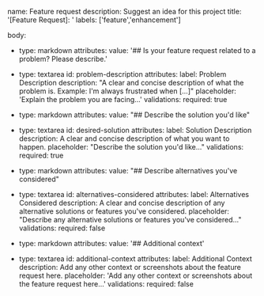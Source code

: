 name: Feature request
description: Suggest an idea for this project
title: '[Feature Request]: '
labels: ['feature','enhancement']

body:
  - type: markdown
    attributes:
      value: '## Is your feature request related to a problem? Please describe.'
  - type: textarea
    id: problem-description
    attributes:
      label: Problem Description
      description: "A clear and concise description of what the problem is. Example: I'm always frustrated when [...]"
      placeholder: 'Explain the problem you are facing...'
    validations:
      required: true

  - type: markdown
    attributes:
      value: "## Describe the solution you'd like"
  - type: textarea
    id: desired-solution
    attributes:
      label: Solution Description
      description: A clear and concise description of what you want to happen.
      placeholder: "Describe the solution you'd like..."
    validations:
      required: true

  - type: markdown
    attributes:
      value: "## Describe alternatives you've considered"
  - type: textarea
    id: alternatives-considered
    attributes:
      label: Alternatives Considered
      description: A clear and concise description of any alternative solutions or features you've considered.
      placeholder: "Describe any alternative solutions or features you've considered..."
    validations:
      required: false

  - type: markdown
    attributes:
      value: '## Additional context'
  - type: textarea
    id: additional-context
    attributes:
      label: Additional Context
      description: Add any other context or screenshots about the feature request here.
      placeholder: 'Add any other context or screenshots about the feature request here...'
    validations:
      required: false
